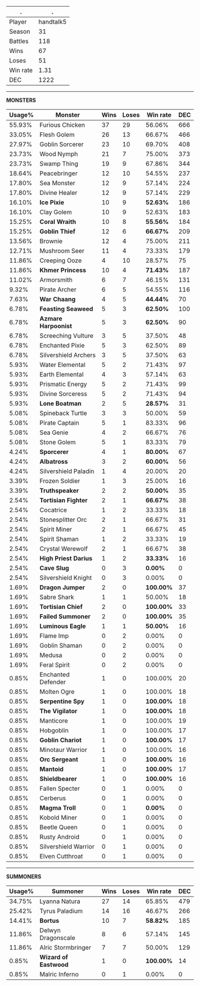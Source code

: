.|.
|-|-
Player|handtalk5
Season|31
Battles|118
Wins|67
Loses|51
Win rate|1.31
DEC|1222

---
**MONSTERS**

Usage%|Monster|Wins|Loses|Win rate|DEC|
-|-|-|-|-|-|
55.93%|Furious Chicken|37|29|56.06%|666|
33.05%|Flesh Golem|26|13|66.67%|466|
27.97%|Goblin Sorcerer|23|10|69.70%|408|
23.73%|Wood Nymph|21|7|75.00%|373|
23.73%|Swamp Thing|19|9|67.86%|344|
18.64%|Peacebringer|12|10|54.55%|237|
17.80%|Sea Monster|12|9|57.14%|224|
17.80%|Divine Healer|12|9|57.14%|229|
16.10%|**Ice Pixie**|10|9|**52.63%**|186|
16.10%|Clay Golem|10|9|52.63%|183|
15.25%|**Coral Wraith**|10|8|**55.56%**|184|
15.25%|**Goblin Thief**|12|6|**66.67%**|209|
13.56%|Brownie|12|4|75.00%|211|
12.71%|Mushroom Seer|11|4|73.33%|179|
11.86%|Creeping Ooze|4|10|28.57%|75|
11.86%|**Khmer Princess**|10|4|**71.43%**|187|
11.02%|Armorsmith|6|7|46.15%|131|
9.32%|Pirate Archer|6|5|54.55%|116|
7.63%|**War Chaang**|4|5|**44.44%**|70|
6.78%|**Feasting Seaweed**|5|3|**62.50%**|100|
6.78%|**Azmare Harpoonist**|5|3|**62.50%**|90|
6.78%|Screeching Vulture|3|5|37.50%|48|
6.78%|Enchanted Pixie|5|3|62.50%|89|
6.78%|Silvershield Archers|3|5|37.50%|63|
5.93%|Water Elemental|5|2|71.43%|97|
5.93%|Earth Elemental|4|3|57.14%|63|
5.93%|Prismatic Energy|5|2|71.43%|99|
5.93%|Divine Sorceress|5|2|71.43%|94|
5.93%|**Lone Boatman**|2|5|**28.57%**|31|
5.08%|Spineback Turtle|3|3|50.00%|59|
5.08%|Pirate Captain|5|1|83.33%|96|
5.08%|Sea Genie|4|2|66.67%|76|
5.08%|Stone Golem|5|1|83.33%|79|
4.24%|**Sporcerer**|4|1|**80.00%**|67|
4.24%|**Albatross**|3|2|**60.00%**|56|
4.24%|Silvershield Paladin|1|4|20.00%|20|
3.39%|Frozen Soldier|1|3|25.00%|16|
3.39%|**Truthspeaker**|2|2|**50.00%**|35|
2.54%|**Tortisian Fighter**|2|1|**66.67%**|38|
2.54%|Cocatrice|1|2|33.33%|18|
2.54%|Stonesplitter Orc|2|1|66.67%|31|
2.54%|Spirit Miner|2|1|66.67%|45|
2.54%|Spirit Shaman|1|2|33.33%|19|
2.54%|Crystal Werewolf|2|1|66.67%|38|
2.54%|**High Priest Darius**|1|2|**33.33%**|16|
2.54%|**Cave Slug**|0|3|**0.00%**|0|
2.54%|Silvershield Knight|0|3|0.00%|0|
1.69%|**Dragon Jumper**|2|0|**100.00%**|37|
1.69%|Sabre Shark|1|1|50.00%|18|
1.69%|**Tortisian Chief**|2|0|**100.00%**|33|
1.69%|**Failed Summoner**|2|0|**100.00%**|35|
1.69%|**Luminous Eagle**|1|1|**50.00%**|16|
1.69%|Flame Imp|0|2|0.00%|0|
1.69%|Goblin Shaman|0|2|0.00%|0|
1.69%|Medusa|0|2|0.00%|0|
1.69%|Feral Spirit|0|2|0.00%|0|
0.85%|Enchanted Defender|1|0|100.00%|20|
0.85%|Molten Ogre|1|0|100.00%|18|
0.85%|**Serpentine Spy**|1|0|**100.00%**|18|
0.85%|**The Vigilator**|1|0|**100.00%**|18|
0.85%|Manticore|1|0|100.00%|19|
0.85%|Hobgoblin|1|0|100.00%|17|
0.85%|**Goblin Chariot**|1|0|**100.00%**|17|
0.85%|Minotaur Warrior|1|0|100.00%|16|
0.85%|**Orc Sergeant**|1|0|**100.00%**|16|
0.85%|**Mantoid**|1|0|**100.00%**|17|
0.85%|**Shieldbearer**|1|0|**100.00%**|16|
0.85%|Fallen Specter|0|1|0.00%|0|
0.85%|Cerberus|0|1|0.00%|0|
0.85%|**Magma Troll**|0|1|**0.00%**|0|
0.85%|Kobold Miner|0|1|0.00%|0|
0.85%|Beetle Queen|0|1|0.00%|0|
0.85%|Rusty Android|0|1|0.00%|0|
0.85%|Silvershield Warrior|0|1|0.00%|0|
0.85%|Elven Cutthroat|0|1|0.00%|0|

---
**SUMMONERS**

Usage%|Summoner|Wins|Loses|Win rate|DEC|
-|-|-|-|-|-|
34.75%|Lyanna Natura|27|14|65.85%|479|
25.42%|Tyrus Paladium|14|16|46.67%|266|
14.41%|**Bortus**|10|7|**58.82%**|185|
11.86%|Delwyn Dragonscale|8|6|57.14%|145|
11.86%|Alric Stormbringer|7|7|50.00%|129|
0.85%|**Wizard of Eastwood**|1|0|**100.00%**|14|
0.85%|Malric Inferno|0|1|0.00%|0|
